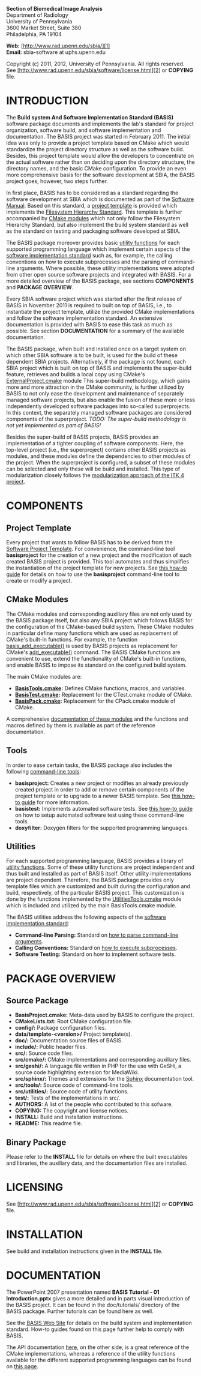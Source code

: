 
**Section of Biomedical Image Analysis**  
Department of Radiology  
University of Pennsylvania  
3600 Market Street, Suite 380  
Philadelphia, PA 19104  

**Web:**   [http://www.rad.upenn.edu/sbia/][1]  
**Email:** sbia-software at uphs.upenn.edu

Copyright (c) 2011, 2012, University of Pennsylvania. All rights reserved.  
See [http://www.rad.upenn.edu/sbia/software/license.html][2] or **COPYING** file.



INTRODUCTION
============

The **Build system And Software Implementation Standard (BASIS)** software
package documents and implements the lab's standard for project organization,
software build, and software implementation and documentation. The BASIS
project was started in February 2011. The initial idea was only to provide a
project template based on CMake which would standardize the project directory
structure as well as the software build. Besides, this project template
would allow the developers to concentrate on the actual software rather than
on deciding upon the directory structure, the directory names, and the basic
CMake configuration. To provide an even more comprehensive basis for the
software development at SBIA, the BASIS project goes, however, two steps
further.
 
In first place, BASIS has to be considered as a standard regarding the software
development at SBIA which is documented as part of the [Software Manual][3].
Based on this standard, a [project template][4] is provided which implements
the [Filesystem Hierarchy Standard][5]. This template is further accompanied by
[CMake modules][6] which not only follow the Filesystem Hierarchy Standard,
but also implement the build system standard as well as the standard on testing
and packaging software developed at SBIA.

The BASIS package moreover provides basic [utility functions][7] for each
supported programming language which implement certain aspects of the [software
implementation standard][8] such as, for example, the calling conventions on
how to execute subprocesses and the parsing of command-line arguments. Where
possible, these utility implementations were adopted from other open source
software projects and integrated with BASIS. For a more detailed overview of
the BASIS package, see sections **COMPONENTS** and **PACKAGE OVERVIEW**.

Every SBIA software project which was started after the first release of BASIS
in November 2011 is required to built on top of BASIS, i.e., to instantiate the
project template, utilize the provided CMake implementations and follow the
software implementation standard. An extensive documentation is provided with
BASIS to ease this task as much as possible. See section **DOCUMENTATION** for
a summary of the available documentation.

The BASIS package, when built and installed once on a target system on which
other SBIA software is to be built, is used for the build of these dependent
SBIA projects. Alternatively, if the package is not found, each SBIA project
which is built on top of BASIS and implements the super-build feature,
retrieves and builds a local copy using CMake's [ExternalProject.cmake][9]
module This super-build methodology, which gains more and more attraction in
the CMake community, is further utilized by BASIS to not only ease the
development and maintenance of separately managed software projects, but also
enable the fusion of these more or less independently developed software
packages into so-called superprojects. In this context, the separately managed
software packages are considered components of the superproject.
*TODO: The super-build methodology is not yet implemented as part of BASIS!*

Besides the super-build of BASIS projects, BASIS provides an implementation
of a tighter coupling of software components. Here, the top-level project
(i.e., the superproject) contains other BASIS projects as modules, and these
modules define the dependencies to other modules of the project. When the
superproject is configured, a subset of these modules can be selected and only
these will be build and installed. This type of modularization closely follows
the [modularization approach of the ITK 4 project][10].



COMPONENTS
==========

Project Template
----------------

Every project that wants to follow BASIS has to be derived from the [Software
Project Template][4]. For convenience, the command-line tool **basisproject**
for the creation of a new project and the modification of such created BASIS
project is provided. This tool automates and thus simplifies the instantiation
of the project template for new projects. See [this how-to guide][11] for details
on how to use the **basisproject** command-line tool to create or modify a project.


CMake Modules
-------------

The CMake modules and corresponding auxiliary files are not only used by the
BASIS package itself, but also any SBIA project which follows BASIS for the
configuration of the CMake-based build system. These CMake modules in
particular define many functions which are used as replacement of CMake's
built-in functions. For example, the function [basis\_add\_executable()][12]
is used by BASIS projects as replacement for CMake's [add\_executable()][13]
command. The BASIS CMake functions are convenient to use, extend the
functionality of CMake's built-in functions, and enable BASIS to impose its
standard on the configured build system.

The main CMake modules are:

- **[BasisTools.cmake][14]:**   Defines CMake functions, macros, and variables.
- **[BasisTest.cmake][15]:**    Replacement for the CTest.cmake module of CMake.
- **[BasisPack.cmake][16]:**    Replacement for the CPack.cmake module of CMake.

A comprehensive [documentation of these modules][6] and the functions and macros
defined by them is available as part of the reference documentation.


Tools
-----

In order to ease certain tasks, the BASIS package also includes the following
[command-line tools][17]:

- **basisproject:**   Creates a new project or modifies an already previously
                      created project in order to add or remove certain components
                      of the project template or to upgrade to a newer BASIS template.
                      See [this how-to guide][11] for more information.
- **basistest:**      Implements automated software tests.
                      See [this how-to guide][18] on how to setup automated software
                      test using these command-line tools.
- **doxyfilter:**     Doxygen filters for the supported programming languages.


Utilities
---------

For each supported programming language, BASIS provides a library of [utility
functions][7]. Some of these utility functions are project independent and thus
built and installed as part of BASIS itself. Other utility implementations
are project dependent. Therefore, the BASIS package provides only template
files which are customized and built during the configuration and build,
respectively, of the particular BASIS project. This customization is done
by the functions implemented by the [UtilitiesTools.cmake][19] module which is
included and utilized by the main BasisTools.cmake module.

The BASIS utilities address the following aspects of the [software
implementation standard][8]:

- **Command-line Parsing:**   Standard on [how to parse command-line arguments][20].
- **Calling Conventions:**    Standard on [how to execute subprocesses][21].
- **Software Testing:**       Standard on how to implement software tests.



PACKAGE OVERVIEW
================

Source Package
--------------

- **BasisProject.cmake:**              Meta-data used by BASIS to configure the project.
- **CMakeLists.txt:**                  Root CMake configuration file.
- **config/:**                         Package configuration files.
- **data/template-&lt;version&gt;/**   Project template(s).
- **doc/:**                            Documentation source files of BASIS.
- **include/:**                        Public header files.
- **src/:**                            Source code files.
- **src/cmake/:**                      CMake implementations and corresponding auxiliary files.
- **src/geshi/:**                      A language file written in PHP for the use with GeSHi,
                                       a source code highlighting extension for MediaWiki.
- **src/sphinx/:**                     Themes and extensions for the [Sphinx][15] documentation tool.
- **src/tools/:**                      Source code of command-line tools.
- **src/utilities/:**                  Source code of utility functions.
- **test/:**                           Tests of the implementations in src/.
- **AUTHORS:**                         A list of the people who contributed to this sofware.
- **COPYING:**                         The copyright and license notices.
- **INSTALL:**                         Build and installation instructions.
- **README:**                          This readme file.


Binary Package
--------------

Please refer to the **INSTALL** file for details on where the built executables
and libraries, the auxiliary data, and the documentation files are installed.



LICENSING
=========

See [http://www.rad.upenn.edu/sbia/software/license.html][2] or **COPYING** file.



INSTALLATION
============

See build and installation instructions given in the **INSTALL** file.



DOCUMENTATION
=============

The PowerPoint 2007 presentation named **BASIS Tutorial - 01 Introduction.pptx**
gives a more detailed and in parts visual introduction of the BASIS project.
It can be found in the doc/tutorials/ directory of the BASIS package.
Further tutorials can be found here as well.

See the [BASIS Web Site][22] for details on the build system and implementation
standard. How-to guides found on this page further help to comply with BASIS.

The API documentation [here][6], on the other side, is a great reference of the
CMake implementations, whereas a reference of the utility functions
available for the different supported programming languages can be found on
[this page][7].



[1]:  http://www.rad.upenn.edu/sbia/
[2]:  http://www.rad.upenn.edu/sbia/software/license.html
[3]:  http://www.rad.upenn.edu/sbia/software/basis/help.html
[4]:  http://www.rad.upenn.edu/sbia/software/basis/standard/template.html
[5]:  http://www.rad.upenn.edu/sbia/software/basis/standard/fhs.html
[6]:  http://www.rad.upenn.edu/sbia/software/basis/apidoc/latest/group__BasisModules.html
[7]:  http://www.rad.upenn.edu/sbia/software/basis/apidoc/latest/group__BasisUtilities.html
[8]:  http://www.rad.upenn.edu/sbia/software/basis/standard/implementation.html
[9]:  http://www.kitware.com/products/html/BuildingExternalProjectsWithCMake2.8.html
[10]: http://www.vtk.org/Wiki/ITK/Release_4/Modularization
[11]: http://www.rad.upenn.edu/sbia/software/basis/howto/create-and-modify-project.html
[12]: http://www.rad.upenn.edu/sbia/software/basis/apidoc/latest/group__CMakeAPI.html#gab7b7600c0ab4197db811f810a04670be
[13]: http://www.cmake.org/cmake/help/cmake-2-8-docs.html#command:add_executable
[14]: http://www.rad.upenn.edu/sbia/software/basis/apidoc/latest/BasisTools_8cmake.html
[15]: http://www.rad.upenn.edu/sbia/software/basis/apidoc/latest/BasisTest_8cmake.html
[16]: http://www.rad.upenn.edu/sbia/software/basis/apidoc/latest/BasisPack_8cmake.html
[17]: http://www.rad.upenn.edu/sbia/software/basis/apidoc/latest/group__Tools.html
[18]: http://www.rad.upenn.edu/sbia/software/basis/howto/run-automated-tests.html
[19]: http://www.rad.upenn.edu/sbia/software/basis/apidoc/latest/UtilitiesTools_8cmake.html
[20]: http://www.rad.upenn.edu/sbia/software/basis/standard/cmdline.html
[21]: http://www.rad.upenn.edu/sbia/software/basis/standard/execution.html
[22]: https://github.com/schuhschuh/cmake-basis/
[23]: http://sphinx.pocoo.org/
